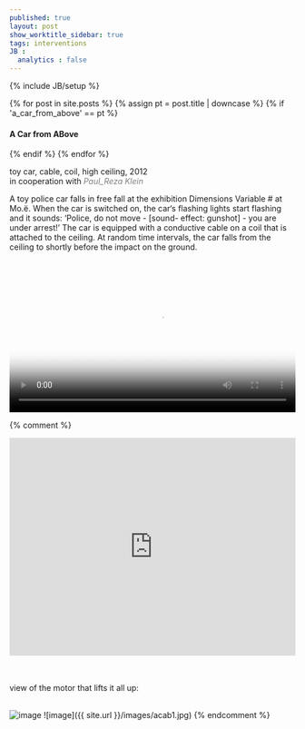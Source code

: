 ```yaml
---
published: true
layout: post
show_worktitle_sidebar: true
tags: interventions
JB :
  analytics : false
---
```


{% include JB/setup %}

<div class="container-parent">
<div class="container-narrow-right">
{% for post in site.posts %}
	{% assign pt = post.title | downcase %}
	{% if 'a_car_from_above' == pt %}
<h4><a href="{{ BASE_PATH }}{{ post.url }}"></a>A Car from ABove</h4>
	{% endif %}
{% endfor %}

<p>
toy car, cable, coil, high ceiling, 2012<br />
in cooperation with <a href="http://www.praxistest.cc/" target="_blank" style="text-decoration:none; color: grey"><i>Paul_Reza Klein</i></a><br />

A toy police car falls in free fall at the exhibition Dimensions Variable # at Mo.ë. When the car is switched on, the car‘s flashing lights start flashing and it sounds: ‘Police, do not move - [sound- effect: gunshot] - you are under arrest!’ The car is equipped with a conductive cable on a coil that is attached to the ceiling. At random time intervals, the car falls from the ceiling to shortly before the impact on the ground.<br /><br />
</p>
</div>


<div class="container-narrow-left">
<video preload="metadata" poster="{{ site.url }}/images/acab_poster.jpg" width="100%" height="auto" controls>
  <source src="{{ site.url }}/images/acab_small.mp4" type="video/mp4">
</video>

</div>
</div>



{% comment %}

<iframe width="100%" height="384" frameborder="0" allowfullscreen="" webkitallowfullscreen="" src="http://player.vimeo.com/video/59054272?title=0&amp;byline=0&amp;portrait=0">
</iframe>

<p><br /><br />view of the motor that lifts it all up:<br /><br /></p>
<img src="{{ site.url }}/images/acab1.jpg" alt="image">
![image]({{ site.url }}/images/acab1.jpg)
{% endcomment %}
